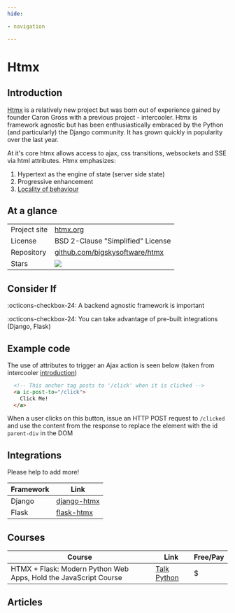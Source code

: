 ```yaml
---
hide:

- navigation

---
```


# Htmx

## Introduction

[Htmx](https://htmx.org) is a relatively new project but was born out of
experience gained by founder Caron Gross with a previous project - intercooler.
Htmx is framework agnostic but has been enthusiastically embraced by the
Python (and particularly) the Django community. It has grown quickly in
popularity over the last year.

At it's core htmx allows access to ajax, css transitions, websockets and SSE via
html attributes. Htmx emphasizes:

1. Hypertext as the engine of state (server side state)
2. Progressive enhancement
3. [Locality of behaviour](https://htmx.org/essays/locality-of-behaviour/)

## At a glance

|||
|---|---|
|Project site| [htmx.org](https://htmx.org) |
| License | BSD 2-Clause "Simplified" License |
|Repository | [github.com/bigskysoftware/htmx](https://github.com/bigskysoftware/htmx) |
| Stars | ![](https://img.shields.io/github/stars/bigskysoftware/htmx?style=social) |

## Consider If

:octicons-checkbox-24: A backend agnostic framework is important

:octicons-checkbox-24: You can take advantage of pre-built integrations (Django,
Flask)

## Example code

The use of attributes to trigger an Ajax action is seen below (taken from
intercooler [introduction](https://htmx.org/docs/#introduction))

```html
  <!-- This anchor tag posts to '/click' when it is clicked -->
  <a ic-post-to="/click">
    Click Me!
  </a>
```

When a user clicks on this button, issue an HTTP POST request to `/clicked` and
use the content from the response to replace the element with the
id `parent-div` in the DOM

## Integrations

Please help to add more!

| Framework         | Link  |  
|--------------|------------|
| Django | [django-htmx](https://django-htmx.readthedocs.io/en/latest/)      | 
| Flask  | [flask-htmx](https://pypi.org/project/flask-htmx/)

## Courses

| Course         | Link  |   Free/Pay |  
|--------------|------------|----------------|
| HTMX + Flask: Modern Python Web Apps, Hold the JavaScript Course | [Talk Python](https://training.talkpython.fm/courses/htmx-flask-modern-python-web-apps-hold-the-javascript)     | $ |

## Articles



